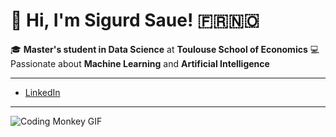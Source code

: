# 👋 Hi, I'm **Sigurd Saue**! 🇫🇷🇳🇴

🎓 **Master's student in Data Science** at **Toulouse School of Economics**
💻 Passionate about **Machine Learning** and **Artificial Intelligence**

---

- [LinkedIn]([https://www.linkedin.com/in/sigurd-saue-197243207/])


---

![Coding Monkey GIF](https://media.giphy.com/media/JqmupuTVZYaQX5s094/giphy.gif)
